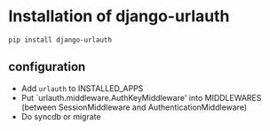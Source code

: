 # Installation of django-urlauth

`pip install django-urlauth`

##  configuration

* Add `urlauth` to INSTALLED_APPS
* Put `urlauth.middleware.AuthKeyMiddleware' into MIDDLEWARES (between SessionMiddleware and AuthenticationMiddleware)
* Do syncdb or migrate
